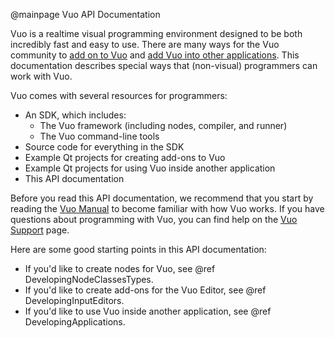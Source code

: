 @mainpage Vuo API Documentation

Vuo is a realtime visual programming environment designed to be both incredibly fast and easy to use. There are many ways for the Vuo community to [add on to Vuo](https://vuo.org/extend) and [add Vuo into other applications](https://vuo.org/embed). This documentation describes special ways that (non-visual) programmers can work with Vuo. 

Vuo comes with several resources for programmers: 

   - An SDK, which includes: 
      - The Vuo framework (including nodes, compiler, and runner)
      - The Vuo command-line tools
   - Source code for everything in the SDK
   - Example Qt projects for creating add-ons to Vuo
   - Example Qt projects for using Vuo inside another application
   - This API documentation

Before you read this API documentation, we recommend that you start by reading the [Vuo Manual](http://vuo.org/manual.pdf) to become familiar with how Vuo works. If you have questions about programming with Vuo, you can find help on the [Vuo Support](https://vuo.org/support) page. 

Here are some good starting points in this API documentation: 

   - If you'd like to create nodes for Vuo, see @ref DevelopingNodeClassesTypes.
   - If you'd like to create add-ons for the Vuo Editor, see @ref DevelopingInputEditors.
   - If you'd like to use Vuo inside another application, see @ref DevelopingApplications. 
